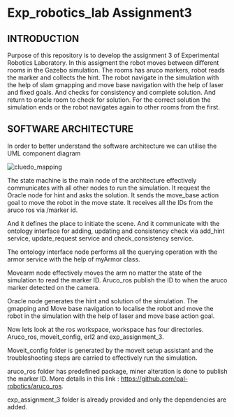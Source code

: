 # Exp_robotics_lab Assignment3
## INTRODUCTION
Purpose of this repository is to develop the assignment 3 of Experimental Robotics Laboratory. In this assigment the robot moves between different rooms in the Gazebo simulation. The rooms has aruco markers, robot reads the marker and collects the hint. The robot navigate in the simulation with the help of slam gmapping and move base navigation with the help of laser and fixed goals. And checks for consistency and complete solution. And return to oracle room to check for solution. For the correct solution the simulation ends or the robot navigates again to other rooms from the first.

## SOFTWARE ARCHITECTURE
In order to better understand the software architecture we can utilise the UML component diagram

![cluedo_mapping](https://user-images.githubusercontent.com/82164428/219997455-ae5f1b28-13f5-4b94-b0a2-33d4bc6ebafd.jpg)

The state machine is the main node of the architecture effectively communicates with all other nodes to run the simulation. It request the Oracle node for hint and asks the solution. It sends the move_base action goal to move the robot in the move state. It receives all the IDs from the aruco ros via /marker id. 

And it defines the place to initiate the scene. And it communicate with the ontology interface for adding, updating and consistency check via add_hint service, update_request service and check_consistency service.  

The ontology interface node performs all the querying operation with the armor service with the help of myArmor class.

Movearm node effectively moves the arm no matter the state of the simulation to read the marker ID. Aruco_ros publish the ID to when the aruco marker detected on the camera. 

Oracle node generates the hint and solution of the simulation. The gmapping and Move base navigation to localise the robot and move the robot in the simulation with the help of laser and move base action goal. 

Now lets look at the ros workspace, workspace has four directories. Aruco_ros, moveit_config, erl2 and exp_assignment_3.

Moveit_config folder is generated by the moveit setup assistant and the troubleshooting steps are carried to effectively run the simulation. 

aruco_ros folder has predefined package, miner alteration is done to publish the marker ID. More details in this link : https://github.com/pal-robotics/aruco_ros.

exp_assignment_3 folder is already provided and only the dependencies are added.


